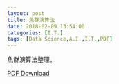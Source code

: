 ```yaml
---
layout: post
title: 魚群演算法
date: 2018-02-09 13:54:00
categories: [I.T.]
tags: [Data Science,A.I.,I.T.,PDF]
---
```

魚群演算法整理。

[PDF Download](/assets/2018-02-09-魚群演算法/魚群演算法介紹與比較-FIXED.pdf)

